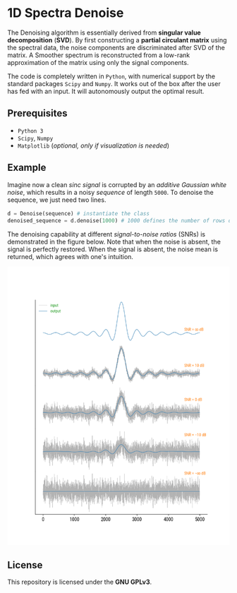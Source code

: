 # 1D Spectra Denoise
The Denoising algorithm is essentially derived from **singular value decomposition** (**SVD**).
By first constructing a **partial circulant matrix** using the spectral data, the noise components are discriminated after SVD of the matrix.
A Smoother spectrum is reconstructed from a low-rank approximation of the matrix using only the signal components.

The code is completely written in `Python`, with numerical support by the standard packages `Scipy` and `Numpy`.
It works out of the box after the user has fed with an input.
It will autonomously output the optimal result.

## Prerequisites
 - `Python 3`
 - `Scipy`, `Numpy`
 - `Matplotlib` (_optional, only if visualization is needed_)

## Example
Imagine now a clean _sinc signal_ is corrupted by an _additive Gaussian white noise_, which results in a noisy _sequence_ of length `5000`.
To denoise the sequence, we just need two lines.

``` python
d = Denoise(sequence) # instantiate the class
denoised_sequence = d.denoise(1000) # 1000 defines the number of rows of the constructed matrix
```

The denoising capability at different _signal-to-noise ratios_ (SNRs) is demonstrated in the figure below. 
Note that when the noise is absent, the signal is perfectly restored.
When the signal is absent, the noise mean is returned, which agrees with one's intuition.

![quintet](./example.png)

## License
This repository is licensed under the **GNU GPLv3**.
